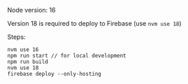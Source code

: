 Node version: 16

Version 18 is required to deploy to Firebase (use `nvm use 18`)

Steps:

```
nvm use 16
npm run start // for local development
npm run build 
nvm use 18
firebase deploy --only-hosting
```
